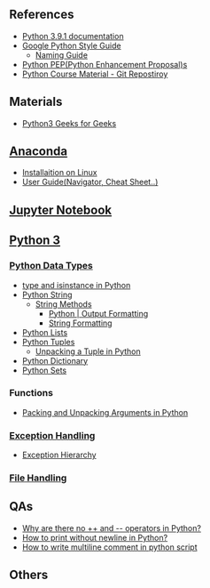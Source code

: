 ## References
<ul>
  <li><a href="https://docs.python.org/3/">Python 3.9.1 documentation</a></li>
  
  <li><a href="https://google.github.io/styleguide/pyguide.html">Google Python Style Guide</a>
    <ul>
      <li><a href="https://google.github.io/styleguide/pyguide.html#s3.16-naming">Naming Guide</a></li>
    </ul>
  </li>
  
  <li><a href="https://www.python.org/dev/peps/">Python PEP(Python Enhancement Proposal)s</a></li>
  
  <li><a href="https://github.com/Pierian-Data/Complete-Python-3-Bootcamp">Python Course Material - Git Repostiroy</a></li>
</ul>


## Materials
<ul>
  <li><a href="https://www.geeksforgeeks.org/python-programming-language/">Python3 Geeks for Geeks</a></li>
</ul>


## [Anaconda](https://www.anaconda.com/products/individual)
<ul>
  <li><a href="https://docs.anaconda.com/anaconda/install/linux/">Installaition on Linux</a></li>
  
  <li><a href="https://docs.anaconda.com/anaconda/user-guide/">User Guide(Navigator, Cheat Sheet..)</a></li>
</ul>


## [Jupyter Notebook](https://jupyter-notebook.readthedocs.io/en/stable/notebook.html#)


## [Python 3](https://docs.python.org/3/)

### [Python Data Types](https://www.geeksforgeeks.org/python-data-types/)
<ul>
  <li><a href="https://www.geeksforgeeks.org/type-isinstance-python/">type and isinstance in Python</a></li>
  
  <li><a href="https://www.geeksforgeeks.org/python-strings/">Python String</a>
    <ul>
      <li><a href="https://docs.python.org/3/library/stdtypes.html#string-methods">String Methods</a>
        <ul>
          <li><a href="https://www.geeksforgeeks.org/python-output-formatting/">Python | Output Formatting</a></li>
          <li><a href="https://pyformat.info/">String Formatting</a></li>
        </ul>
      </li>
    </ul>
  </li>
  
  <li><a href="https://www.geeksforgeeks.org/python-list/?ref=lbp">Python Lists</a></li>
  
  <li><a href="https://www.geeksforgeeks.org/python-tuples/?ref=lbp">Python Tuples</a>
    <ul>
      <li><a href="https://www.geeksforgeeks.org/unpacking-a-tuple-in-python/">Unpacking a Tuple in Python</a></li>
    </ul>
  </li>
  
  <li><a href="https://www.geeksforgeeks.org/python-dictionary/?ref=lbp">Python Dictionary</a></li>
  
  <li><a href="https://www.geeksforgeeks.org/python-sets/">Python Sets</a></li>
</ul>

### Functions
<ul>
  <li><a href="https://www.geeksforgeeks.org/packing-and-unpacking-arguments-in-python/">Packing and Unpacking Arguments in Python</a></li>
</ul>


### [Exception Handling](https://www.geeksforgeeks.org/python-exception-handling/?ref=lbp)
<ul>
  <li><a href="https://docs.python.org/3.8/library/exceptions.html#exception-hierarchy">Exception Hierarchy</a></li>
</ul>

### [File Handling](https://www.geeksforgeeks.org/file-handling-python/?ref=lbp)


## QAs
<ul>
  <li><a href="https://stackoverflow.com/questions/3654830/why-are-there-no-and-operators-in-python">Why are there no ++ and --​ operators in Python?</a></li>
  
  <li><a href="https://www.geeksforgeeks.org/print-without-newline-python/">How to print without newline in Python?</a></li>
  
  <li><a href="https://www.geeksforgeeks.org/multiline-comments-in-python/">How to write multiline comment in python script</a></li>
</ul>


## Others
